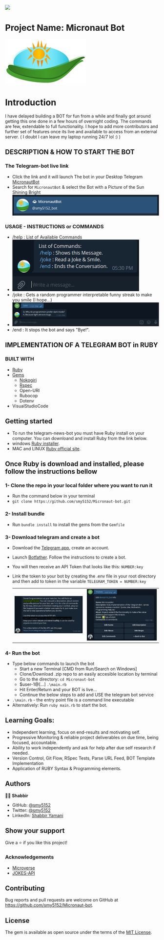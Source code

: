 ![](https://img.shields.io/badge/Microverse-blueviolet)

# Project Name: Micronaut Bot

![screenshot](logo.jpg)

# Introduction

I have delayed building a BOT for fun from a while and finally got around getting this one done in a few hours of overnight coding. The commands are few, extendable to full functionality. I hope to add more contributors and further set of features once its live and available to access from an external server. ( I doubt I can leave my laptop running 24/7 lol :) )

## DESCRIPTION & HOW TO START THE BOT

### The Telegram-bot live link

- Click the link and it will launch The bot in your Desktop Telegram [MicronautBot](t.me/smy5152_bot)
- Search for `MicronautBot` & select the Bot with a Picture of the Sun Shining Bright ![screenshot](./images/search-bot-name.PNG)

### USAGE - INSTRUCTIONS or COMMANDS

- /help : List of Available Commands
- ![screenshot](./images/welcome-message-default.PNG)
- /joke : Gets a random programmer interpretable funny streak to make you smile (I hope...)
- ![screenshot](./images/joke-requested.PNG)
- /end : It stops the bot and says "Bye!".

## IMPLEMENTATION OF A TELEGRAM BOT in RUBY

### BUILT WITH

- [Ruby](https://www.ruby-lang.org/en/)
- [Gems](https://www.ruby-lang.org/en/)
  - [Nokogiri](https://nokogiri.org/)
  - [Rspec](https://rspec.info/)
  - Open-URI
  - Rubocop
  - Dotenv
- VisualStudioCode

## Getting started

- To run the telegram-news-bot you must have Ruby install on your computer. You can downloand and install Ruby from the link below.
- windows [Ruby installer](https://rubyinstaller.org/).
- MAC and LINUX [Ruby official site](https://www.ruby-lang.org/en/downloads/).

## Once Ruby is download and installed, please follow the instructions bellow

### 1- Clone the repo in your local folder where you want to run it

- Run the command below in your terminal
- `git clone https://github.com/smy5152/Micronaut-bot.git`

### 2- Install bundle

- Run `bundle install` to install the gems from the `Gemfile`

### 3- Download telegram and create a bot

- Download the [Telegram app](https://desktop.telegram.org/), create an account.
- Launch [Botfather](https://t.me/botfather). Follow the instructions to create a bot.
- You will then receive an API Token that looks like this: `NUMBER:key`
- Link the token to your bot by creating the .env file in your root directory and then add to token in the variable
  `TELEGRAM_TOKEN = NUMBER:key`

  |                                                      |                                                |
  | :--------------------------------------------------: | :--------------------------------------------: |
  | ![screenshot](./images/BotFather-Success-Config.PNG) | ![screenshot](./images/bot-config-options.PNG) |

### 4- Run the bot

- Type below commands to launch the bot
  - Start a new Terminal [CMD from Run/Search on Windows]
  - Clone/Download .zip repo to an easily accesible location by terminal
  - Go to the directory: `cd Micronaut-bot`
  - $user-1@[...] `.\main.rb`
  - Hit Enter/Return and your BOT is live...
  - Continue the below steps to add and USE the telegram bot service
- `.\main.rb` - the entry point file is a command line executable
- Alternatively: Run `ruby main.rb` to start the bot.

## Learning Goals:

- Independent learning, focus on end-results and motivating self.
- Progressive Monitoring & reliable project deliverables on due time, being focused, accountable.
- Ability to work independently and ask for help after due self research if needed.
- Version Control, Git Flow, RSpec Tests, Parse URL Feed, BOT Template Implementation
- Application of RUBY Syntax & Programming elements.

## Authors

🧑‍💻 **Shabbir**

- GitHub: [@smy5152](https://github.com/smy5152)
- Twitter: [@smy5152](https://twitter.com/smy5152)
- LinkedIn: [Shabbir Yamani](https://www.linkedin.com/in/shabbirmyamani/)

## Show your support

Give a ⭐️ if you like this project!

### Acknowledgements

- [Microverse]()
- [JOKES-API](https://readme-jokes.vercel.app/api)

## Contributing

Bug reports and pull requests are welcome on GitHub at https://github.com/smy5152/Micronaut-bot.

## License

The gem is available as open source under the terms of the [MIT License](LICENSE).
